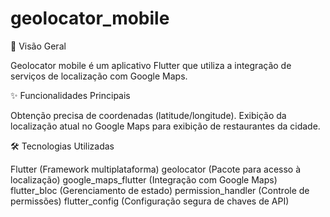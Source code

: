 # geolocator_mobile

📌 Visão Geral

  Geolocator mobile é um aplicativo Flutter que utiliza a integração de serviços de localização com Google Maps.

✨ Funcionalidades Principais

   Obtenção precisa de coordenadas (latitude/longitude).
   Exibição da localização atual no Google Maps para exibição de restaurantes da cidade.

🛠 Tecnologias Utilizadas

  Flutter (Framework multiplataforma)
  geolocator (Pacote para acesso à localização)
  google_maps_flutter (Integração com Google Maps)
  flutter_bloc (Gerenciamento de estado)
  permission_handler (Controle de permissões)
  flutter_config (Configuração segura de chaves de API)



